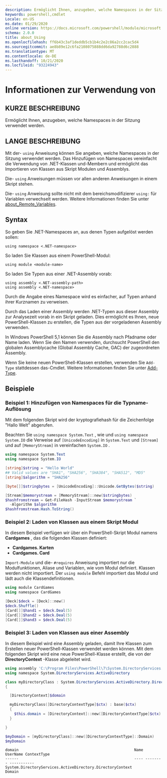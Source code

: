 ```yaml
---
description: Ermöglicht Ihnen, anzugeben, welche Namespaces in der Sitzung verwendet werden.
keywords: powershell,cmdlet
Locale: en-US
ms.date: 01/29/2020
online version: https://docs.microsoft.com/powershell/module/microsoft.powershell.core/about/about_using?view=powershell-5.1&WT.mc_id=ps-gethelp
schema: 2.0.0
title: about_Using
ms.openlocfilehash: ff6b43c3af1deddb5cb1b4c2e2c86a2cc2cac5d4
ms.sourcegitcommit: ae8b89e12c6fa2108075888dd6da92788d6c2888
ms.translationtype: MT
ms.contentlocale: de-DE
ms.lasthandoff: 10/21/2020
ms.locfileid: "93224943"
---
```

# <a name="about-using"></a>Informationen zur Verwendung von

## <a name="short-description"></a>KURZE BESCHREIBUNG
Ermöglicht Ihnen, anzugeben, welche Namespaces in der Sitzung verwendet werden.

## <a name="long-description"></a>LANGE BESCHREIBUNG

Mit der- `using` Anweisung können Sie angeben, welche Namespaces in der Sitzung verwendet werden. Das Hinzufügen von Namespaces vereinfacht die Verwendung von .NET-Klassen und-Membern und ermöglicht das Importieren von Klassen aus Skript Modulen und Assemblys.

Die- `using` Anweisungen müssen vor allen anderen Anweisungen in einem Skript stehen.

Die- `using` Anweisung sollte nicht mit dem bereichsmodifizierer `using:` für Variablen verwechselt werden. Weitere Informationen finden Sie unter [about_Remote_Variables](about_Remote_Variables.md).

## <a name="syntax"></a>Syntax

So geben Sie .NET-Namespaces an, aus denen Typen aufgelöst werden sollen:

```
using namespace <.NET-namespace>
```

So laden Sie Klassen aus einem PowerShell-Modul:

```
using module <module-name>
```

So laden Sie Typen aus einer .NET-Assembly vorab:

```
using assembly <.NET-assembly-path>
using assembly <.NET-namespace>
```

Durch die Angabe eines Namespace wird es einfacher, auf Typen anhand ihrer Kurznamen zu verweisen.

Durch das Laden einer Assembly werden .NET-Typen aus dieser Assembly zur Analysezeit vorab in ein Skript geladen. Dies ermöglicht es Ihnen, neue PowerShell-Klassen zu erstellen, die Typen aus der vorgeladenen Assembly verwenden.

In Windows PowerShell 5,1 können Sie die Assembly nach Pfadname oder Name laden. Wenn Sie den Namen verwenden, durchsucht PowerShell den globalen Assemblycache (Global Assembly Cache, GAC) der zugeordneten Assembly.

Wenn Sie keine neuen PowerShell-Klassen erstellen, verwenden Sie `Add-Type` stattdessen das-Cmdlet. Weitere Informationen finden Sie unter [Add-Type](xref:Microsoft.PowerShell.Utility.Add-Type).

## <a name="examples"></a>Beispiele

### <a name="example-1---add-namespaces-for-typename-resolution"></a>Beispiel 1: Hinzufügen von Namespaces für die Typname-Auflösung

Mit dem folgenden Skript wird der kryptografiehash für die Zeichenfolge "Hallo Welt" abgerufen.

Beachten Sie `using namespace System.Text` , wie und `using namespace System.IO` die Verweise auf `[UnicodeEncoding]` in `System.Text` und `[Stream]` und auf `[MemoryStream]` in vereinfachen `System.IO` .

```powershell
using namespace System.Text
using namespace System.IO

[string]$string = "Hello World"
## Valid values are "SHA1", "SHA256", "SHA384", "SHA512", "MD5"
[string]$algorithm = "SHA256"

[byte[]]$stringbytes = [UnicodeEncoding]::Unicode.GetBytes($string)

[Stream]$memorystream = [MemoryStream]::new($stringbytes)
$hashfromstream = Get-FileHash -InputStream $memorystream `
  -Algorithm $algorithm
$hashfromstream.Hash.ToString()
```

### <a name="example-2---load-classes-from-a-script-module"></a>Beispiel 2: Laden von Klassen aus einem Skript Modul

In diesem Beispiel verfügen wir über ein PowerShell-Skript Modul namens **Cardgames** , das die folgenden Klassen definiert:

- **Cardgames. Karten**
- **Cardgames. Card**

`Import-Module` und die- `#requires` Anweisung importiert nur die Modulfunktionen, Aliase und Variablen, wie vom Modul definiert. Klassen werden nicht importiert. Der `using module` Befehl importiert das Modul und lädt auch die Klassendefinitionen.

```powershell
using module CardGames
using namespace CardGames

[Deck]$deck = [Deck]::new()
$deck.Shuffle()
[Card[]]$hand1 = $deck.Deal(5)
[Card[]]$hand2 = $deck.Deal(5)
[Card[]]$hand3 = $deck.Deal(5)
```

### <a name="example-3---load-classes-from-an-assembly"></a>Beispiel 3: Laden von Klassen aus einer Assembly

In diesem Beispiel wird eine Assembly geladen, damit Ihre Klassen zum Erstellen neuer PowerShell-Klassen verwendet werden können. Mit dem folgenden Skript wird eine neue PowerShell-Klasse erstellt, die von der **DirectoryContext** -Klasse abgeleitet wird.

```powershell
using assembly 'C:\Program Files\PowerShell\7\System.DirectoryServices.dll'
using namespace System.DirectoryServices.ActiveDirectory

class myDirectoryClass : System.DirectoryServices.ActiveDirectory.DirectoryContext
{

  [DirectoryContext]$domain

  myDirectoryClass([DirectoryContextType]$ctx) : base($ctx)
  {
    $this.domain = [DirectoryContext]::new([DirectoryContextType]$ctx)
  }

}

$myDomain = [myDirectoryClass]::new([DirectoryContextType]::Domain)
$myDomain
```

```Output
domain                                                    Name UserName ContextType
------                                                    ---- -------- -----------
System.DirectoryServices.ActiveDirectory.DirectoryContext                    Domain
```
